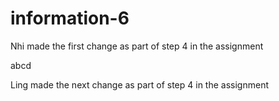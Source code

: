 # information-6


Nhi made the first change as part of step 4 in the assignment

abcd

Ling made the next change as part of step 4 in the assignment